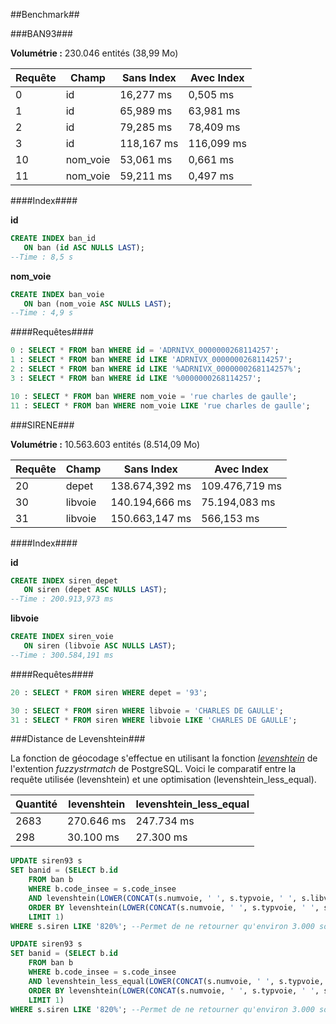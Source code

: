 ##Benchmark##

###BAN93###

**Volumétrie :** 230.046 entités (38,99 Mo)

Requête|Champ|Sans Index|Avec Index
---|---|---|---
0|id|16,277 ms|0,505 ms
1|id|65,989 ms|63,981 ms
2|id|79,285 ms|78,409 ms
3|id|118,167 ms|116,099 ms
10|nom_voie|53,061 ms|0,661 ms
11|nom_voie|59,211 ms|0,497 ms

####Index####

**id**

```sql
CREATE INDEX ban_id
   ON ban (id ASC NULLS LAST);
--Time : 8,5 s
```

**nom_voie**

```sql
CREATE INDEX ban_voie
   ON ban (nom_voie ASC NULLS LAST);
--Time : 4,9 s
```

####Requêtes####

```sql
0 : SELECT * FROM ban WHERE id = 'ADRNIVX_0000000268114257';
1 : SELECT * FROM ban WHERE id LIKE 'ADRNIVX_0000000268114257';
2 : SELECT * FROM ban WHERE id LIKE '%ADRNIVX_0000000268114257%';
3 : SELECT * FROM ban WHERE id LIKE '%0000000268114257';

10 : SELECT * FROM ban WHERE nom_voie = 'rue charles de gaulle';
11 : SELECT * FROM ban WHERE nom_voie LIKE 'rue charles de gaulle';
```

###SIRENE###

**Volumétrie :** 10.563.603 entités (8.514,09 Mo)

Requête|Champ|Sans Index|Avec Index
---|---|---|---
20|depet|138.674,392 ms|109.476,719 ms
30|libvoie|140.194,666 ms|75.194,083 ms
31|libvoie|150.663,147 ms|566,153 ms

####Index####

**id**

```sql
CREATE INDEX siren_depet
   ON siren (depet ASC NULLS LAST);
--Time : 200.913,973 ms
```

**libvoie**

```sql
CREATE INDEX siren_voie
   ON siren (libvoie ASC NULLS LAST);
--Time : 300.584,191 ms
```

####Requêtes####

```sql
20 : SELECT * FROM siren WHERE depet = '93';

30 : SELECT * FROM siren WHERE libvoie = 'CHARLES DE GAULLE';
31 : SELECT * FROM siren WHERE libvoie LIKE 'CHARLES DE GAULLE';
```

###Distance de Levenshtein###

La fonction de géocodage s'effectue en utilisant la fonction *[levenshtein](https://www.postgresql.org/docs/current/static/fuzzystrmatch.html)* de l'extention *fuzzystrmatch* de PostgreSQL.
Voici le comparatif entre la requête utilisée (levenshtein) et une optimisation (levenshtein_less_equal).

Quantité|levenshtein|levenshtein_less_equal
---|---|---
2683|270.646 ms|247.734 ms
298|30.100 ms|27.300 ms

```sql
UPDATE siren93 s
SET banid = (SELECT b.id
	FROM ban b
	WHERE b.code_insee = s.code_insee
	AND levenshtein(LOWER(CONCAT(s.numvoie, ' ', s.typvoie, ' ', s.libvoie)), LOWER(CONCAT(b.numero, b.nom_voie))) < 8
	ORDER BY levenshtein(LOWER(CONCAT(s.numvoie, ' ', s.typvoie, ' ', s.libvoie)), LOWER(CONCAT(b.numero, b.nom_voie)))
	LIMIT 1)
WHERE s.siren LIKE '820%'; --Permet de ne retourner qu'environ 3.000 sociétés
```

```sql
UPDATE siren93 s
SET banid = (SELECT b.id
	FROM ban b
	WHERE b.code_insee = s.code_insee
	AND levenshtein_less_equal(LOWER(CONCAT(s.numvoie, ' ', s.typvoie, ' ', s.libvoie)), LOWER(CONCAT(b.numero, b.nom_voie)), 8) < 8
	ORDER BY levenshtein(LOWER(CONCAT(s.numvoie, ' ', s.typvoie, ' ', s.libvoie)), LOWER(CONCAT(b.numero, b.nom_voie)))
	LIMIT 1)
WHERE s.siren LIKE '820%'; --Permet de ne retourner qu'environ 3.000 sociétés
```